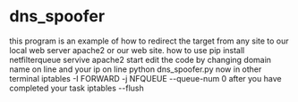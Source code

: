 # dns_spoofer
this program is an example of how to redirect the target from any site to our local web server apache2 or our web site.
how to use 
pip install netfilterqueue
servive apache2 start 
edit the code by changing domain name on line    and  your ip on line 
python dns_spoofer.py
now in other terminal 
iptables -I FORWARD -j NFQUEUE --queue-num 0
after you have completed your task 
iptables --flush

